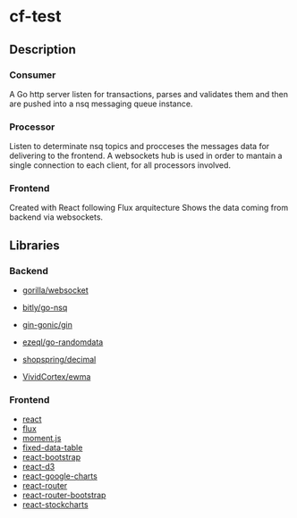 # cf-test

## Description ##

### Consumer ###
A Go http server listen for transactions, parses and validates them and then are pushed into a nsq messaging queue instance.

### Processor ###
Listen to determinate nsq topics and procceses the messages data for delivering to the frontend. A websockets hub is used in order to mantain a single connection to each client, for all processors involved.

### Frontend ###
Created with React following Flux arquitecture
Shows the data coming from backend via websockets.

## Libraries ##

### Backend ###

* [gorilla/websocket](https://github.com/gorilla/websocket)

* [bitly/go-nsq](https://github.com/bitly/go-nsq) 

* [gin-gonic/gin](https://github.com/gin-gonic/gin) 

* [ezeql/go-randomdata](github.com/ezeql/go-randomdata) 

* [shopspring/decimal](https://github.com/shopspring/decimal) 

* [VividCortex/ewma](https://github.com/VividCortex/ewma) 

### Frontend ###

* [react](http://facebook.github.io/react/)
* [flux](https://facebook.github.io/flux/)
* [moment.js](https://facebook.github.io/flux/)
* [fixed-data-table](https://facebook.github.io/flux/)
* [react-bootstrap](https://facebook.github.io/flux/)
* [react-d3](https://facebook.github.io/flux/)
* [react-google-charts](https://facebook.github.io/flux/)
* [react-router](https://facebook.github.io/flux/)
* [react-router-bootstrap](https://facebook.github.io/flux/)
* [react-stockcharts](https://facebook.github.io/flux/)
